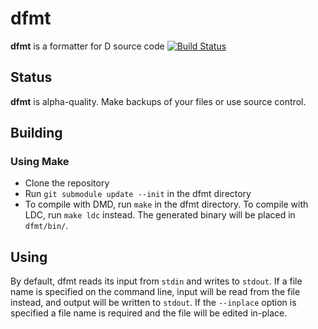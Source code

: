 # dfmt
**dfmt** is a formatter for D source code
[![Build Status](https://travis-ci.org/Hackerpilot/dfmt.svg)](https://travis-ci.org/Hackerpilot/dfmt)

## Status
**dfmt** is alpha-quality. Make backups of your files or use source control.


## Building
### Using Make
* Clone the repository
* Run ```git submodule update --init``` in the dfmt directory
* To compile with DMD, run ```make``` in the dfmt directory. To compile with
  LDC, run ```make ldc``` instead. The generated binary will be placed in
  ```dfmt/bin/```.


## Using
By default, dfmt reads its input from ```stdin``` and writes to ```stdout```.
If a file name is specified on the command line, input will be read from the
file instead, and output will be written to ```stdout```. If the ```--inplace```
option is specified a file name is required and the file will be edited
in-place.
